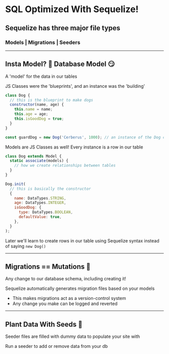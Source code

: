 # SQL Optimized With Sequelize!

## Sequelize has three major file types

### Models | Migrations | Seeders

---

## Insta Model? 🤢 Database Model 😏

A 'model' for the data in our tables

JS Classes were the 'blueprints', and an instance was the 'building'

```js
class Dog {
  // this is the blueprint to make dogs
  constructor(name, age) {
    this.name = name;
    this.age = age;
    this.isGoodDog = true;
  }
}

const guardDog = new Dog('Cerberus', 1000); // an instance of the Dog class
```

Models are JS Classes as well! Every instance is a row in our table

```js
class Dog extends Model {
  static associate(models) {
    // how we create relationships between tables
  }
}

Dog.init(
  // this is basically the constructor
  {
    name: DataTypes.STRING,
    age: DataTypes.INTEGER,
    isGoodDog: {
      type: DataTypes.BOOLEAN,
      defaultValue: true,
    },
  }
);
```

Later we'll learn to create rows in our table using Sequelize syntax instead of saying `new Dog()`

---

## Migrations == Mutations 🦠

Any change to our database schema, including creating it!

Sequelize automatically generates migration files based on your models

- This makes migrations act as a version-control system
- Any change you make can be logged and reverted

---

## Plant Data With Seeds 🌱

Seeder files are filled with dummy data to populate your site with

Run a seeder to add or remove data from your db
